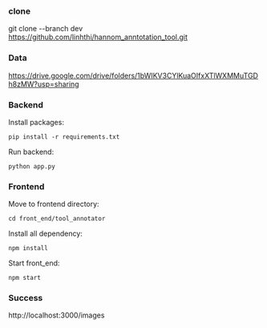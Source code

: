 ### clone
git clone --branch dev https://github.com/linhthi/hannom_anntotation_tool.git

### Data
https://drive.google.com/drive/folders/1bWIKV3CYlKuaOIfxXTlWXMMuTGDh8zMW?usp=sharing

### Backend
Install packages:
```
pip install -r requirements.txt
```
Run backend:
```
python app.py
```

### Frontend
Move to frontend directory:
```
cd front_end/tool_annotator
```
Install all dependency:
```
npm install
```
Start front_end:
```
npm start
```

### Success
http://localhost:3000/images
